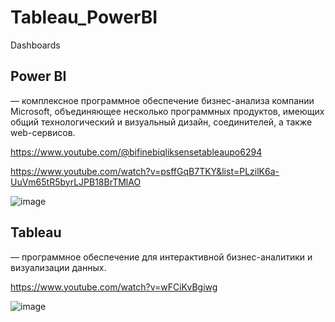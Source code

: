 # Tableau_PowerBI
Dashboards 

## Power BI 

— комплексное программное обеспечение бизнес-анализа компании Microsoft, объединяющее несколько программных продуктов, имеющих общий технологический и визуальный дизайн, соединителей, а также web-сервисов.

https://www.youtube.com/@bifinebiqliksensetableaupo6294

https://www.youtube.com/watch?v=psffGqB7TKY&list=PLzilK6a-UuVm65tR5byrLJPB18BrTMlAO

![image](https://github.com/Irina-Smol/Tableau_PowerBI/assets/112115002/46677375-2625-4aea-8a9b-81140e6dce20)

## Tableau

— программное обеспечение для интерактивной бизнес-аналитики и визуализации данных. 

https://www.youtube.com/watch?v=wFCiKvBgiwg

![image](https://github.com/Irina-Smol/Tableau_PowerBI/assets/112115002/5a96c253-16a0-4c84-b636-fa541a2b891e)












